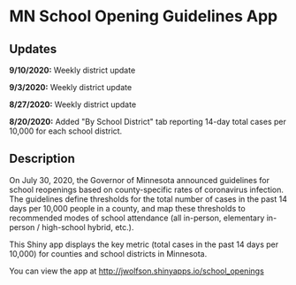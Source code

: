 # MN School Opening Guidelines App

## Updates

**9/10/2020:** Weekly district update

**9/3/2020:** Weekly district update

**8/27/2020:** Weekly district update

**8/20/2020:** Added "By School District" tab reporting 14-day total cases per 10,000 for each school district.

## Description

On July 30, 2020, the Governor of Minnesota announced guidelines for school reopenings based on county-specific rates of coronavirus infection. The guidelines define thresholds for the total number of cases in the past 14 days per 10,000 people in a county, and map these thresholds to recommended modes of school attendance (all in-person, elementary in-person / high-school hybrid, etc.).

This Shiny app displays the key metric (total cases in the past 14 days per 10,000) for counties and school districts in Minnesota.

You can view the app at http://jwolfson.shinyapps.io/school_openings
